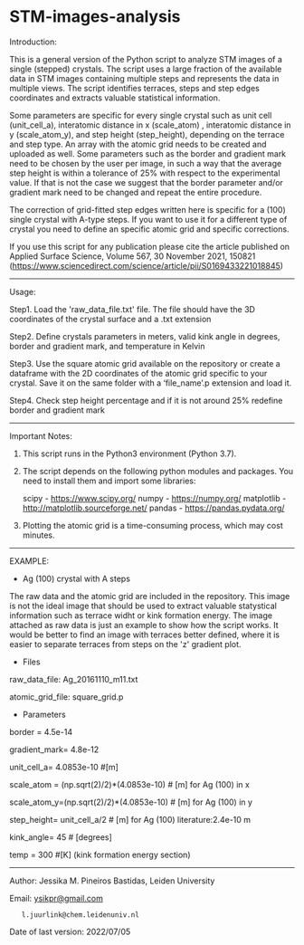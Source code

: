 # STM-images-analysis


Introduction: 

This is a general version of the Python script to analyze STM images of a single (stepped) crystals. The script uses a large fraction of the available data in STM images containing multiple steps and represents the data in multiple views. The script identifies terraces, steps and step edges coordinates and extracts valuable statistical information.

Some parameters are specific for every single crystal such as unit cell (unit_cell_a), interatomic distance in x (scale_atom) , interatomic distance in y (scale_atom_y), and step height (step_height), depending on the terrace and step type. An array with the atomic grid needs to be created and uploaded as well. Some parameters such as the border and gradient mark need to be chosen by the user per image, in such a way that the average step height is within a tolerance of 25% with respect to the experimental value. If that is not the case we suggest that the border parameter and/or gradient mark need to be changed and repeat the entire procedure.

The correction of grid-fitted step edges written here is specific for a (100) single crystal with A-type steps. If you want to use it for a different type of crystal you need to define an specific atomic grid and specific corrections.

If you use this script for any publication please cite the article published on Applied Surface Science, Volume 567, 30 November 2021, 150821 (https://www.sciencedirect.com/science/article/pii/S0169433221018845)

________________________________________
Usage:

Step1. Load the 'raw_data_file.txt' file. The file should have the 3D coordinates of the crystal surface and a .txt extension

Step2. Define crystals parameters in meters, valid kink angle in degrees, border and gradient mark, and temperature in Kelvin 

Step3. Use the square atomic grid available on the repository or create a dataframe with the 2D coordinates of the atomic grid specific to your crystal. Save it on the same folder with a ‘file_name’.p extension and load it.

Step4. Check step height percentage and if it is not around 25% redefine border and gradient mark
________________________________________
Important Notes:
1.	This script runs in the Python3 environment (Python 3.7).

2.	The script depends on the following python modules and packages. You need to install them and import some libraries:

       scipy - https://www.scipy.org/
       numpy - https://numpy.org/
       matplotlib - http://matplotlib.sourceforge.net/
       pandas - https://pandas.pydata.org/

3.	Plotting the atomic grid is a time-consuming process, which may cost minutes.




________________________________________

EXAMPLE:

- Ag (100) crystal with A steps

The raw data and the atomic grid are included in the repository. This image is not the ideal image that should be used to extract valuable statystical information such as terrace widht or kink formation energy. The image attached as raw data is just an example to show how the script works. It would be better to find an image with terraces better defined, where it is easier to separate terraces from steps on the 'z' gradient plot.

- Files

raw_data_file: Ag_20161110_m11.txt

atomic_grid_file: square_grid.p

- Parameters

border = 4.5e-14

gradient_mark= 4.8e-12

unit_cell_a= 4.0853e-10 #[m]

scale_atom = (np.sqrt(2)/2)*(4.0853e-10)  # [m]  for Ag  (100) in x

scale_atom_y=(np.sqrt(2)/2)*(4.0853e-10)  # [m]  for Ag  (100) in y

step_height= unit_cell_a/2 # [m]  for Ag (100) literature:2.4e-10 m

kink_angle= 45 # [degrees]

temp = 300  #[K] (kink formation energy section)

________________________________________

Author: Jessika M. Pineiros Bastidas, Leiden University

Email: ysikpr@gmail.com

       l.juurlink@chem.leidenuniv.nl
       
Date of last version: 2022/07/05
